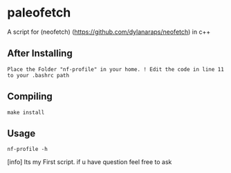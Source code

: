 paleofetch
==========
A script for (neofetch) (https://github.com/dylanaraps/neofetch) in c++

After Installing
---------

    Place the Folder "nf-profile" in your home. ! Edit the code in line 11 to your .bashrc path


Compiling
---------

    make install

    
Usage
---------

    nf-profile -h



  [info]
  Its my First script.
  if u have question feel free to ask

